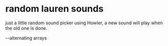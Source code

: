 # random lauren sounds

just a little random sound picker using Howler, a new sound will play when the old one is done.

--alternating arrays
